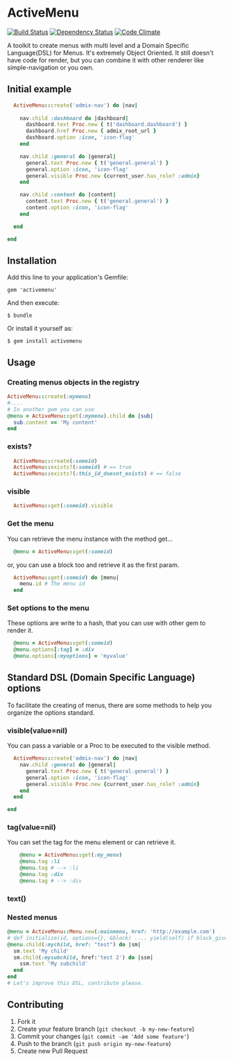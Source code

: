 # ActiveMenu

[![Build Status](https://travis-ci.org/sadjow/activemenu.png)](https://travis-ci.org/sadjow/activemenu)
[![Dependency Status](https://gemnasium.com/sadjow/activemenu.png)](https://gemnasium.com/sadjow/activemenu)
[![Code Climate](https://codeclimate.com/github/sadjow/activemenu.png)](https://codeclimate.com/github/sadjow/activemenu)

A toolkit to create menus with multi level and a Domain Specific Language(DSL) for Menus.
It's extremely Object Oriented. It still doesn't have code for render, but you can combine it with
other renderer like simple-navigation or you own.

## Initial example
```ruby
  ActiveMenu::create('admix-nav') do |nav|        
    
    nav.child :dashboard do |dashboard|
      dashboard.text Proc.new { t('dashboard.dashboard') }
      dashboard.href Proc.new { admix_root_url }
      dashboard.option :icon, 'icon-flag'
    end

    nav.child :general do |general|
      general.text Proc.new { t('general.general') }
      general.option :icon, 'icon-flag'
      general.visible Proc.new {current_user.has_role? :admin}
    end

    nav.child :content do |content|
      content.text Proc.new { t('general.general') }
      content.option :icon, 'icon-flag'
    end

  end

end
```

## Installation

Add this line to your application's Gemfile:

    gem 'activemenu'

And then execute:

    $ bundle

Or install it yourself as:

    $ gem install activemenu

## Usage

### Creating menus objects in the registry

```ruby
ActiveMenu::create(:mymenu)
#....
# In another gem you can use 
@menu = ActiveMenu::get(:mymenu).child do |sub|
  sub.content == 'My content'
end
```
### exists?
```ruby
  ActiveMenu::create(:someid)
  ActiveMenu::exists?(:someid) # == true
  ActiveMenu::exists?(:this_id_doesnt_exists) # == false
``` 

### visible
```ruby
  ActiveMenu::get(:someid).visible
```

### Get the menu
You can retrieve the menu instance with the method get...
```ruby
  @menu = ActiveMenu::get(:someid)
```

or, you can use a block too and retrieve it as the first param.

```ruby
  ActiveMenu::get(:someid) do |menu|
    menu.id # The menu id
  end
```

### Set options to the menu
These options are write to a hash, that you can use with other gem to render it.
```ruby
  @menu = ActiveMenu::get(:someid)
  @menu.options[:tag] = :div
  @menu.options[:myoptions] = 'myvalue'
```

## Standard DSL (Domain Specific Language) options

To facilitate the creating of menus, there are some methods to help you organize the options standard.

### visible(value=nil)
You can pass a variable or a Proc to be executed to the visible method.
```ruby
  ActiveMenu::create('admix-nav') do |nav|        
    nav.child :general do |general|
      general.text Proc.new { t('general.general') }
      general.option :icon, 'icon-flag'
      general.visible Proc.new {current_user.has_role? :admin}
    end
  end

end
```

### tag(value=nil)
You can set the tag for the menu element or can retrieve it.
```ruby
    @menu = ActiveMenu::get(:my_menu)
    @menu.tag :li
    @menu.tag # --> :li
    @menu.tag :div
    @menu.tag # --> :div
```

### text()

### Nested menus
```ruby
@menu = ActiveMenu::Menu.new(:mainmenu, href: 'http://example.com') 
# def initialize(id, options={}, &block) .... yield(self) if block_given?
@menu.child(:mychild, href: "test") do |sm|
  sm.text 'My child'
  sm.child(:mysubchild, href:'test 2') do |ssm|
    ssm.text 'My subchild'
  end
end
# Let's improve this DSL, contribute please.
```


## Contributing

1. Fork it
2. Create your feature branch (`git checkout -b my-new-feature`)
3. Commit your changes (`git commit -am 'Add some feature'`)
4. Push to the branch (`git push origin my-new-feature`)
5. Create new Pull Request
